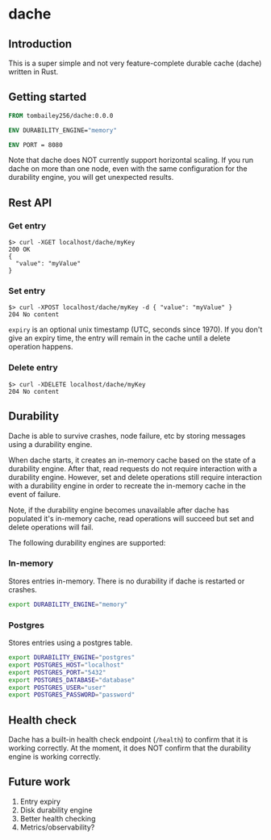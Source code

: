 # dache

## Introduction

This is a super simple and not very feature-complete durable cache (dache) written in Rust.

## Getting started

```dockerfile
FROM tombailey256/dache:0.0.0

ENV DURABILITY_ENGINE="memory"

ENV PORT = 8080
```

Note that dache does NOT currently support horizontal scaling. If you run dache on more than one node, even with the
same configuration for the durability engine, you will get unexpected results.

## Rest API

### Get entry
```text
$> curl -XGET localhost/dache/myKey
200 OK
{
  "value": "myValue"
}
```

### Set entry
```text
$> curl -XPOST localhost/dache/myKey -d { "value": "myValue" }
204 No content
```

`expiry` is an optional unix timestamp (UTC, seconds since 1970). If you don't give an expiry time, the entry will remain in the cache until a delete operation happens.

### Delete entry
```text
$> curl -XDELETE localhost/dache/myKey
204 No content
```

## Durability

Dache is able to survive crashes, node failure, etc by storing messages using a durability engine.

When dache starts, it creates an in-memory cache based on the state of a durability engine. After that, read requests do
not require interaction with a durability engine. However, set and delete operations still require interaction with a
durability engine in order to recreate the in-memory cache in the event of failure.

Note, if the durability engine becomes unavailable after dache has populated it's in-memory cache, read operations will
succeed but set and delete operations will fail.

The following durability engines are supported:

### In-memory

Stores entries in-memory. There is no durability if dache is restarted or crashes.

```sh
export DURABILITY_ENGINE="memory"
```

### Postgres

Stores entries using a postgres table.

```sh
export DURABILITY_ENGINE="postgres"
export POSTGRES_HOST="localhost"
export POSTGRES_PORT="5432"
export POSTGRES_DATABASE="database"
export POSTGRES_USER="user"
export POSTGRES_PASSWORD="password"
```

## Health check

Dache has a built-in health check endpoint (`/health`) to confirm that it is working correctly. At the moment, it does
NOT confirm that the durability engine is working correctly.

## Future work

1. Entry expiry
2. Disk durability engine
3. Better health checking
4. Metrics/observability?
